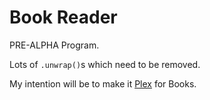 # Book Reader

PRE-ALPHA Program.

Lots of `.unwrap()`s which need to be removed.

My intention will be to make it [Plex](https://plex.tv) for Books.
